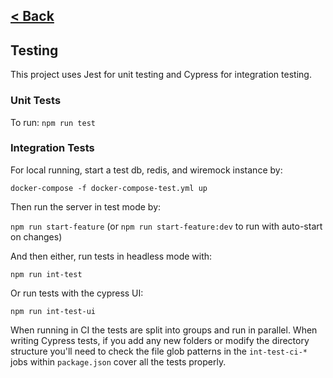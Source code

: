 [< Back](../README.md)
---

## Testing

This project uses Jest for unit testing and Cypress for integration testing.

### Unit Tests

To run: `npm run test`

### Integration Tests

For local running, start a test db, redis, and wiremock instance by:

`docker-compose -f docker-compose-test.yml up`

Then run the server in test mode by:

`npm run start-feature` (or `npm run start-feature:dev` to run with auto-start on changes)

And then either, run tests in headless mode with:

`npm run int-test`

Or run tests with the cypress UI:

`npm run int-test-ui`

When running in CI the tests are split into groups and run in parallel. When writing Cypress tests, if you
add any new folders or modify the directory structure you'll need to check the file glob patterns in the `int-test-ci-*`
jobs within `package.json` cover all the tests properly.

